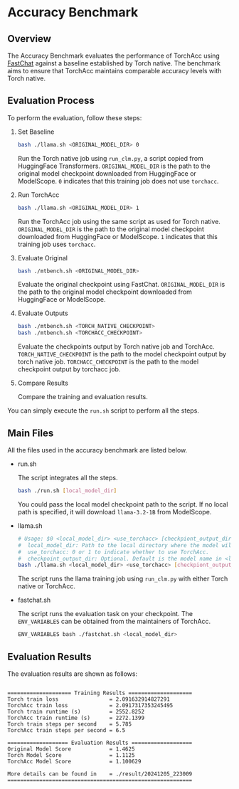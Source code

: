 # Accuracy Benchmark

## Overview

The Accuracy Benchmark evaluates the performance of TorchAcc using [FastChat](https://github.com/AlibabaPAI/FastChat_TorchAcc) against a baseline established by Torch native. The benchmark aims to ensure that TorchAcc maintains comparable accuracy levels with Torch native.

## Evaluation Process

To perform the evaluation, follow these steps:

1. Set Baseline

    ```bash
    bash ./llama.sh <ORIGINAL_MODEL_DIR> 0
    ```

    Run the Torch native job using `run_clm.py`, a script copied from HuggingFace Transformers. `ORIGINAL_MODEL_DIR` is the path to the original model checkpoint downloaded from HuggingFace or ModelScope. `0` indicates that this training job does not use `torchacc`.

2. Run TorchAcc

    ```bash
    bash ./llama.sh <ORIGINAL_MODEL_DIR> 1
    ```

    Run the TorchAcc job using the same script as used for Torch native. `ORIGINAL_MODEL_DIR` is the path to the original model checkpoint downloaded from HuggingFace or ModelScope. `1` indicates that this training job uses `torchacc`.


3. Evaluate Original

    ```bash
    bash ./mtbench.sh <ORIGINAL_MODEL_DIR>
    ```

    Evaluate the original checkpoint using FastChat. `ORIGINAL_MODEL_DIR` is the path to the original model checkpoint downloaded from HuggingFace or ModelScope.

4. Evaluate Outputs

    ```bash
    bash ./mtbench.sh <TORCH_NATIVE_CHECKPOINT>
    bash ./mtbench.sh <TORCHACC_CHECKPOINT>
    ```

    Evaluate the checkpoints output by Torch native job and TorchAcc. `TORCH_NATIVE_CHECKPOINT` is the path to the model checkpoint output by torch native job. `TORCHACC_CHECKPOINT` is the path to the model checkpoint output by torchacc job.

5. Compare Results

    Compare the training and evaluation results.


You can simply execute the `run.sh` script to perform all the steps.


## Main Files


All the files used in the accuracy benchmark are listed below.

* run.sh

    The script integrates all the steps.

    ```bash
    bash ./run.sh [local_model_dir]
    ```

    You could pass the local model checkpoint path to the script. If no local path is specified, it will download `llama-3.2-1B` from ModelScope.

* llama.sh

    ```bash
    # Usage: $0 <local_model_dir> <use_torchacc> [checkpiont_output_dir]
    #  local_model_dir: Path to the local directory where the model will be saved.
    #  use_torchacc: 0 or 1 to indicate whether to use TorchAcc.
    #  checkpoint_output_dir: Optional. Default is the model name in <local_model_dir>.
    bash ./llama.sh <local_model_dir> <use_torchacc> [checkpiont_output_dir]
    ```

    The script runs the llama training job using `run_clm.py` with either Torch native or TorchAcc.

* fastchat.sh

    The script runs the evaluation task on your checkpoint. The `ENV_VARIABLES` can be obtained from the maintainers of TorchAcc.

    ```bash
    ENV_VARIABLES bash ./fastchat.sh <local_model_dir>
    ```

## Evaluation Results

The evaluation results are shown as follows:

```

==================== Training Results ====================
Torch train loss                = 2.091632914827291
TorchAcc train loss             = 2.0917317353245495
Torch train runtime (s)         = 2552.8252
TorchAcc train runtime (s)      = 2272.1399
Torch train steps per second    = 5.785
TorchAcc train steps per second = 6.5

=================== Evaluation Results ===================
Original Model Score            = 1.4625
Torch Model Score               = 1.1125
TorchAcc Model Score            = 1.100629

More details can be found in    = ./result/20241205_223009
==========================================================

```
